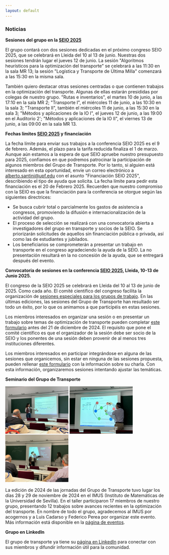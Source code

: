 ```yaml
---
layout: default
---
```


### Noticias

**Sesiones del grupo en la [SEIO 2025](https://seio2025.com/)**

El grupo contará con dos sesiones dedicadas en el próximo congreso SEIO 2025, que se celebrará en Lleida del 10 al 13 de junio.
Nuestras dos sesiones tendrán lugar el jueves 12 de junio.
La sesión "Algoritmos heurísticos para la optimización del transporte" se celebrará a las 11:30 en la sala MR 13; la sesión "Logística y Transporte de Última Milla" comenzará a las 15:30 en la misma sala.

También quiero destacar otras sesiones centradas o que contienen trabajos en la optimización del transporte.
Algunas de ellas estarán presididas por colegas de nuestro grupo.
"Rutas e inventarios", el martes 10 de junio, a las 17:10 en la sala MR 2; "Transporte I", el miércoles 11 de junio, a las 10:30 en la sala 3; "Transporte II", también el miércoles 11 de junio, a las 15:30 en la sala 3; "Métodos y aplicaciones de la IO I", el jueves 12 de junio, a las 19:00 en el Auditorio 2'; "Métodos y aplicaciones de la IO II", el viernes 13 de junio, a las 09:00 en la sala MR 13.

**Fechas límites [SEIO 2025](https://seio2025.com/) y financiación**

La fecha límite para enviar sus trabajos a la conferencia SEIO 2025 es el 9 de febrero.
Además, el plazo para la  tarifa reducida finaliza el 1 de marzo.
Aunque aún  estamos a la espera de que SEIO apruebe nuestro presupuesto para 2025, confiamos en que podremos patrocinar la participación de algunos miembros del Grupo de Transporte.
Por lo tanto, si alguien está interesado en  esta oportunidad, envíe un correo electrónico a [alberto.santini@upf.edu](mailto:alberto.santini@upf.edu) con el asunto "Financiación SEIO 2025",  describiendo el tipo de ayuda que solicita.
La fecha límite para pedir esta financiación es el 20 de Febrero 2025.
Recuerden que nuestro  compromiso con la SEIO es que la financiación para la conferencia se otorgue según las siguientes directrices:

* Se busca cubrir total o parcialmente los gastos de asistencia a congresos, promoviendo la difusión e internacionalización de la actividad del grupo.
* El proceso de selección se realizará con una convocatoria abierta a investigadores del grupo en transporte y socios de la SEIO. Se priorizarán solicitudes de aquellos sin financiación pública o privada, así como las de estudiantes y jubilados.
* Los beneficiarios se comprometerán a presentar un trabajo en transporte en el congreso agradeciendo la ayuda de la SEIO. La no presentación resultará en la no concesión de la ayuda, que se entregará después del evento.

**Convocatoria de sesiones en la conferencia [SEIO 2025](https://seio2025.com/), Lleida, 10-13 de Junio 2025.**

El congreso de la SEIO 2025 se celebrará en Lleida del 10 al 13 de junio de 2025.
Como cada año. El comité científico del congreso facilita la organización de [sesiones especiales para los grupos de trabajo](https://seio2025.com/es/c/bases-sesiones-invitadas).
En las últimas ediciones, las sesiones del Grupo de Transporte han resultado ser todo un éxito, por lo que os animamos a que participéis en estas sesiones.

Los miembros interesados en organizar una sesión o en presentar un trabajo sobre temas de optimización de transporte pueden completar [este formulario](https://forms.gle/kqVVaMEdiXWtuEDQ8) antes del 21 de diciembre de 2024.
El requisito que pone el comité científico es que el organizador de la sesión debe ser socio de la SEIO y los ponentes de una sesión deben provenir de al menos tres instituciones diferentes.

Los miembros interesados en participar integrándose en alguna de las sesiones que organicemos, sin estar en ninguna de las sesiones propuesta, pueden rellenar [este formulario](https://forms.gle/MpGa1Wpg8M9bRc6F8) con la información sobre su charla.
Con esta información, organizaremos sesiones intentando ajustar las temáticas.

**Seminario del Grupo de Transporte**

<a href="/assets/Seminario_2024_1.jpeg"><img height="150px" src="/assets/Seminario_2024_1.jpeg"/></a>
<a href="/assets/Seminario_2024_2.jpeg"><img height="150px" src="/assets/Seminario_2024_2.jpeg"/></a>
<a href="/assets/Seminario_2024_3.jpeg"><img height="150px" src="/assets/Seminario_2024_3.jpeg"/></a>

La edición de 2024 de las jornadas del Grupo de Transporte tuvo lugar los días 28 y 29 de noviembre de 2024 en el IMUS (Instituto de Matemáticas de la Universidad de Sevilla).
En el taller participaron 17 miembros de nuestro grupo, presentando 12 trabajos sobre avances recientes en la optimización del transporte.
En nombre de todo el grupo, agradecemos al IMUS por acogernos y a Luis Cadarso y Federico Perea por organizar este evento.
Más información está disponible en la [página de eventos](/events).

**Grupo en LinkedIn**

El grupo de transporte ya tiene su [página en LinkedIn](https://www.linkedin.com/groups/10017874/) para conectar con sus miembros y difundir información útil para la comunidad.
